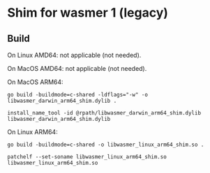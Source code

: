 # Shim for wasmer 1 (legacy)

## Build

On Linux AMD64: not applicable (not needed).

On MacOS AMD64: not applicable (not needed).

On MacOS ARM64:

```
go build -buildmode=c-shared -ldflags="-w" -o libwasmer_darwin_arm64_shim.dylib .

install_name_tool -id @rpath/libwasmer_darwin_arm64_shim.dylib libwasmer_darwin_arm64_shim.dylib
```

On Linux ARM64:

```
go build -buildmode=c-shared -o libwasmer_linux_arm64_shim.so .

patchelf --set-soname libwasmer_linux_arm64_shim.so libwasmer_linux_arm64_shim.so
```
